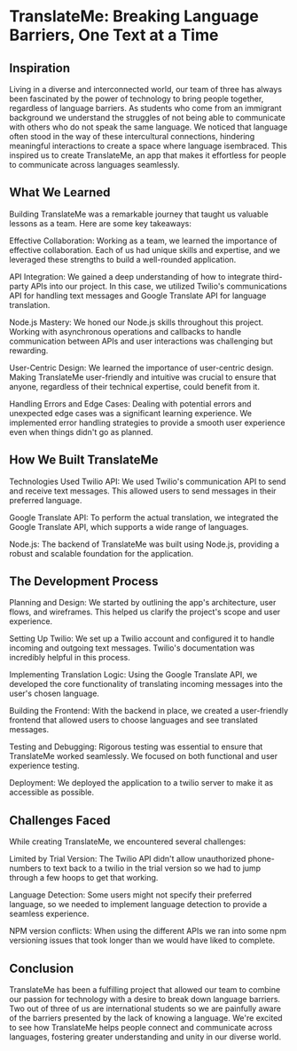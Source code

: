 # TranslateMe: Breaking Language Barriers, One Text at a Time
## Inspiration
Living in a diverse and interconnected world, our team of three has always been fascinated by the power of technology to bring people together, regardless of language barriers. As students who come from an immigrant background we understand the struggles of not being able to communicate with others who do not speak the same language. We noticed that language often stood in the way of these intercultural connections, hindering meaningful interactions to create a space where language isembraced. This inspired us to create TranslateMe, an app that makes it effortless for people to communicate across languages seamlessly.

## What We Learned
Building TranslateMe was a remarkable journey that taught us valuable lessons as a team. Here are some key takeaways:

Effective Collaboration: Working as a team, we learned the importance of effective collaboration. Each of us had unique skills and expertise, and we leveraged these strengths to build a well-rounded application.

API Integration: We gained a deep understanding of how to integrate third-party APIs into our project. In this case, we utilized Twilio's communications API for handling text messages and Google Translate API for language translation.

Node.js Mastery: We honed our Node.js skills throughout this project. Working with asynchronous operations and callbacks to handle communication between APIs and user interactions was challenging but rewarding.

User-Centric Design: We learned the importance of user-centric design. Making TranslateMe user-friendly and intuitive was crucial to ensure that anyone, regardless of their technical expertise, could benefit from it.

Handling Errors and Edge Cases: Dealing with potential errors and unexpected edge cases was a significant learning experience. We implemented error handling strategies to provide a smooth user experience even when things didn't go as planned.

## How We Built TranslateMe
Technologies Used
Twilio API: We used Twilio's communication API to send and receive text messages. This allowed users to send messages in their preferred language.

Google Translate API: To perform the actual translation, we integrated the Google Translate API, which supports a wide range of languages.

Node.js: The backend of TranslateMe was built using Node.js, providing a robust and scalable foundation for the application.

## The Development Process
Planning and Design: We started by outlining the app's architecture, user flows, and wireframes. This helped us clarify the project's scope and user experience.

Setting Up Twilio: We set up a Twilio account and configured it to handle incoming and outgoing text messages. Twilio's documentation was incredibly helpful in this process.

Implementing Translation Logic: Using the Google Translate API, we developed the core functionality of translating incoming messages into the user's chosen language.

Building the Frontend: With the backend in place, we created a user-friendly frontend that allowed users to choose languages and see translated messages.

Testing and Debugging: Rigorous testing was essential to ensure that TranslateMe worked seamlessly. We focused on both functional and user experience testing.

Deployment: We deployed the application to a twilio server to make it as accessible as possible.

## Challenges Faced
While creating TranslateMe, we encountered several challenges:

Limited by Trial Version: The Twilio API didn't allow unauthorized phone-numbers to text back to a twilio in the trial version so we had to jump through a few hoops to get that working.

Language Detection: Some users might not specify their preferred language, so we needed to implement language detection to provide a seamless experience.

NPM version conflicts: When using the different APIs we ran into some npm versioning issues that took longer than we would have liked to complete.

## Conclusion
TranslateMe has been a fulfilling project that allowed our team to combine our passion for technology with a desire to break down language barriers. Two out of three of us are international students so we are painfully aware of the barriers presented by the lack of knowing a language. We're excited to see how TranslateMe helps people connect and communicate across languages, fostering greater understanding and unity in our diverse world.
